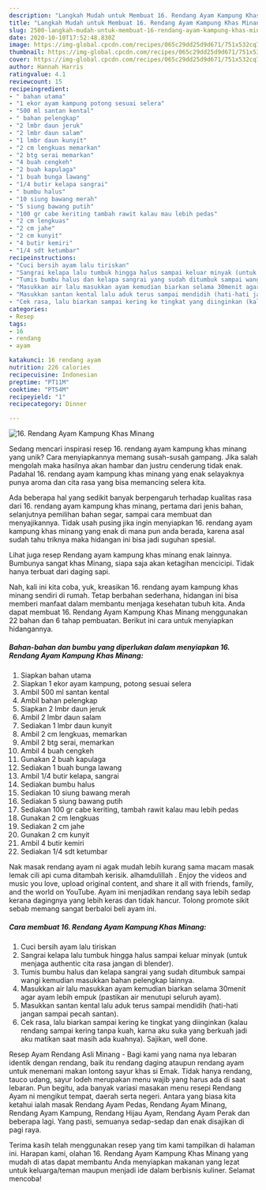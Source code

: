 ```yaml
---
description: "Langkah Mudah untuk Membuat 16. Rendang Ayam Kampung Khas Minang, Menggugah Selera"
title: "Langkah Mudah untuk Membuat 16. Rendang Ayam Kampung Khas Minang, Menggugah Selera"
slug: 2500-langkah-mudah-untuk-membuat-16-rendang-ayam-kampung-khas-minang-menggugah-selera
date: 2020-10-10T17:52:48.830Z
image: https://img-global.cpcdn.com/recipes/065c29dd25d9d671/751x532cq70/16-rendang-ayam-kampung-khas-minang-foto-resep-utama.jpg
thumbnail: https://img-global.cpcdn.com/recipes/065c29dd25d9d671/751x532cq70/16-rendang-ayam-kampung-khas-minang-foto-resep-utama.jpg
cover: https://img-global.cpcdn.com/recipes/065c29dd25d9d671/751x532cq70/16-rendang-ayam-kampung-khas-minang-foto-resep-utama.jpg
author: Hannah Harris
ratingvalue: 4.1
reviewcount: 15
recipeingredient:
- " bahan utama"
- "1 ekor ayam kampung potong sesuai selera"
- "500 ml santan kental"
- " bahan pelengkap"
- "2 lmbr daun jeruk"
- "2 lmbr daun salam"
- "1 lmbr daun kunyit"
- "2 cm lengkuas memarkan"
- "2 btg serai memarkan"
- "4 buah cengkeh"
- "2 buah kapulaga"
- "1 buah bunga lawang"
- "1/4 butir kelapa sangrai"
- " bumbu halus"
- "10 siung bawang merah"
- "5 siung bawang putih"
- "100 gr cabe keriting tambah rawit kalau mau lebih pedas"
- "2 cm lengkuas"
- "2 cm jahe"
- "2 cm kunyit"
- "4 butir kemiri"
- "1/4 sdt ketumbar"
recipeinstructions:
- "Cuci bersih ayam lalu tiriskan"
- "Sangrai kelapa lalu tumbuk hingga halus sampai keluar minyak (untuk menjaga authentic cita rasa jangan di blender)."
- "Tumis bumbu halus dan kelapa sangrai yang sudah ditumbuk sampai wangi kemudian masukkan bahan pelengkap lainnya."
- "Masukkan air lalu masukkan ayam kemudian biarkan selama 30menit agar ayam lebih empuk (pastikan air menutupi seluruh ayam)."
- "Masukkan santan kental lalu aduk terus sampai mendidih (hati-hati jangan sampai pecah santan)."
- "Cek rasa, lalu biarkan sampai kering ke tingkat yang diinginkan (kalau rendang sampai kering tanpa kuah, karna aku suka yang berkuah jadi aku matikan saat masih ada kuahnya). Sajikan, well done."
categories:
- Resep
tags:
- 16
- rendang
- ayam

katakunci: 16 rendang ayam 
nutrition: 226 calories
recipecuisine: Indonesian
preptime: "PT11M"
cooktime: "PT54M"
recipeyield: "1"
recipecategory: Dinner

---
```



![16. Rendang Ayam Kampung Khas Minang](https://img-global.cpcdn.com/recipes/065c29dd25d9d671/751x532cq70/16-rendang-ayam-kampung-khas-minang-foto-resep-utama.jpg)

Sedang mencari inspirasi resep 16. rendang ayam kampung khas minang yang unik? Cara menyiapkannya memang susah-susah gampang. Jika salah mengolah maka hasilnya akan hambar dan justru cenderung tidak enak. Padahal 16. rendang ayam kampung khas minang yang enak selayaknya punya aroma dan cita rasa yang bisa memancing selera kita.

Ada beberapa hal yang sedikit banyak berpengaruh terhadap kualitas rasa dari 16. rendang ayam kampung khas minang, pertama dari jenis bahan, selanjutnya pemilihan bahan segar, sampai cara membuat dan menyajikannya. Tidak usah pusing jika ingin menyiapkan 16. rendang ayam kampung khas minang yang enak di mana pun anda berada, karena asal sudah tahu triknya maka hidangan ini bisa jadi suguhan spesial.

Lihat juga resep Rendang ayam kampung khas minang enak lainnya. Bumbunya sangat khas Minang, siapa saja akan ketagihan mencicipi. Tidak hanya terbuat dari daging sapi.


Nah, kali ini kita coba, yuk, kreasikan 16. rendang ayam kampung khas minang sendiri di rumah. Tetap berbahan sederhana, hidangan ini bisa memberi manfaat dalam membantu menjaga kesehatan tubuh kita. Anda dapat membuat 16. Rendang Ayam Kampung Khas Minang menggunakan 22 bahan dan 6 tahap pembuatan. Berikut ini cara untuk menyiapkan hidangannya.

<!--inarticleads1-->

##### Bahan-bahan dan bumbu yang diperlukan dalam menyiapkan 16. Rendang Ayam Kampung Khas Minang:

1. Siapkan  bahan utama
1. Siapkan 1 ekor ayam kampung, potong sesuai selera
1. Ambil 500 ml santan kental
1. Ambil  bahan pelengkap
1. Siapkan 2 lmbr daun jeruk
1. Ambil 2 lmbr daun salam
1. Sediakan 1 lmbr daun kunyit
1. Ambil 2 cm lengkuas, memarkan
1. Ambil 2 btg serai, memarkan
1. Ambil 4 buah cengkeh
1. Gunakan 2 buah kapulaga
1. Sediakan 1 buah bunga lawang
1. Ambil 1/4 butir kelapa, sangrai
1. Sediakan  bumbu halus
1. Sediakan 10 siung bawang merah
1. Sediakan 5 siung bawang putih
1. Sediakan 100 gr cabe keriting, tambah rawit kalau mau lebih pedas
1. Gunakan 2 cm lengkuas
1. Sediakan 2 cm jahe
1. Gunakan 2 cm kunyit
1. Ambil 4 butir kemiri
1. Sediakan 1/4 sdt ketumbar


Nak masak rendang ayam ni agak mudah lebih kurang sama macam masak lemak cili api cuma ditambah kerisik. alhamdulillah . Enjoy the videos and music you love, upload original content, and share it all with friends, family, and the world on YouTube. Ayam ini menjadikan rendang saya lebih sedap kerana dagingnya yang lebih keras dan tidak hancur. Tolong promote sikit sebab memang sangat berbaloi beli ayam ini. 

<!--inarticleads2-->

##### Cara membuat 16. Rendang Ayam Kampung Khas Minang:

1. Cuci bersih ayam lalu tiriskan
1. Sangrai kelapa lalu tumbuk hingga halus sampai keluar minyak (untuk menjaga authentic cita rasa jangan di blender).
1. Tumis bumbu halus dan kelapa sangrai yang sudah ditumbuk sampai wangi kemudian masukkan bahan pelengkap lainnya.
1. Masukkan air lalu masukkan ayam kemudian biarkan selama 30menit agar ayam lebih empuk (pastikan air menutupi seluruh ayam).
1. Masukkan santan kental lalu aduk terus sampai mendidih (hati-hati jangan sampai pecah santan).
1. Cek rasa, lalu biarkan sampai kering ke tingkat yang diinginkan (kalau rendang sampai kering tanpa kuah, karna aku suka yang berkuah jadi aku matikan saat masih ada kuahnya). Sajikan, well done.


Resep Ayam Rendang Asli Minang - Bagi kami yang nama nya lebaran identik dengan rendang, baik itu rendang daging ataupun rendang ayam untuk menemani makan lontong sayur khas si Emak. Tidak hanya rendang, tauco udang, sayur lodeh merupakan menu wajib yang harus ada di saat lebaran. Pun begitu, ada banyak variasi masakan menu resepi Rendang Ayam ni mengikut tempat, daerah serta negeri. Antara yang biasa kita ketahui ialah masak Rendang Ayam Pedas, Rendang Ayam Minang, Rendang Ayam Kampung, Rendang Hijau Ayam, Rendang Ayam Perak dan beberapa lagi. Yang pasti, semuanya sedap-sedap dan enak disajikan di pagi raya. 

Terima kasih telah menggunakan resep yang tim kami tampilkan di halaman ini. Harapan kami, olahan 16. Rendang Ayam Kampung Khas Minang yang mudah di atas dapat membantu Anda menyiapkan makanan yang lezat untuk keluarga/teman maupun menjadi ide dalam berbisnis kuliner. Selamat mencoba!
